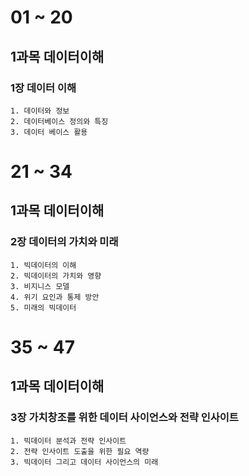 # 01 ~ 20 
## 1과목 데이터이해
### 1장 데이터 이해
    1. 데이터와 정보
    2. 데이터베이스 정의와 특징
    3. 데이터 베이스 활용


# 21 ~ 34 
## 1과목 데이터이해
### 2장 데이터의 가치와 미래
    1. 빅데이터의 이해
    2. 빅데이터의 가치와 영향
    3. 비지니스 모델
    4. 위기 요인과 통제 방안
    5. 미래의 빅데이터

# 35 ~ 47
## 1과목 데이터이해
### 3장 가치창조를 위한 데이터 사이언스와 전략 인사이트
    1. 빅데이터 분석과 전략 인사이트
    2. 전략 인사이트 도출을 위한 필요 역량
    3. 빅데이터 그리고 데이터 사이언스의 미래
    